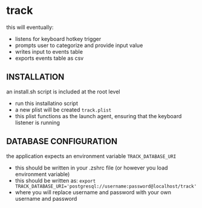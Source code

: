 # track

this will eventually:
- listens for keyboard hotkey trigger
- prompts user to categorize and provide input value
- writes input to events table
- exports events table as csv

## INSTALLATION

an install.sh script is included at the root level
- run this installatino script
- a new plist will be created `track.plist`
- this plist functions as the launch agent, ensuring that the keyboard listener is running

## DATABASE CONFIGURATION

the application expects an environment variable `TRACK_DATABASE_URI`
- this should be written in your .zshrc file (or however you load environment variable)
- this should be written as: `export TRACK_DATABASE_URI='postgresql://username:password@localhost/track'`
- where you will replace username and password with your own username and password

